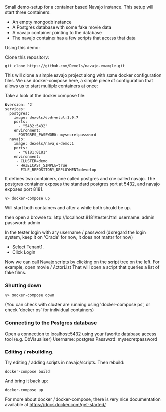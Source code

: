 Small demo-setup for a container based Navajo instance.
This setup will start three containers:

- An empty mongodb instance
- A Postgres database with some fake movie data
- A navajo container pointing to the database
- The navajo container has a few scripts that access that data

Using this demo:

Clone this repository:

```
git clone https://github.com/Dexels/navajo.example.git
```

This will clone a simple navajo project along with some docker configuration files.
We use docker-compose here, a simple piece of configuration that allows us to start multiple containers at once:

Take a look at the docker compose file:

```
�version: '2'
services:
  postgres:
    image: dexels/dvdrental:1.0.7
    ports:
      - "5432:5432"
    environment:
      POSTGRES_PASSWORD: mysecretpassword
  navajo:
    image: dexels/navajo-demo:1
    ports:
      - "8181:8181"
    environment:
     - CLUSTER=demo
     - HAZELCAST_SIMPLE=true
     - FILE_REPOSITORY_DEPLOYMENT=develop
```

It defines two containers, one called postgres and one called navajo. The postgres container exposes the standard postgres port at 5432, and navajo
exposes port 8181.

```
%> docker-compose up
```

Will start both containers and after a while both should be up.

then open a browse to:
http://localhost:8181/tester.html
username: admin password: admin

In the tester login with any username / password (disregard the login system, keep it on 'Oracle' for now, it does not matter for now)

- Select Tenant1.
- Click Login

Now we can call Navajo scripts by clicking on the script tree on the left.
For example, open movie / ActorList
That will open a script that queries a list of fake films.

### Shutting down

```
%> docker-compose down
```

(You can check with cluster are running using 'docker-compose ps', or check 'docker ps' for individual containers)

### Connecting to the Postgres database

Open a connection to localhost:5432 using your favorite database access tool (e.g. DbVisualiser)
Username: postgres 
Password: mysecretpassword

### Editing / rebuilding.

Try editing / adding scripts in navajo/scripts.
Then rebuild:

```
docker-compose build
```

And bring it back up:

```
docker-compose up
```

For more about docker / docker-compose, there is very nice documentation available at
https://docs.docker.com/get-started/
